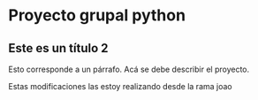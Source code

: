 # Proyecto grupal python
## Este es un título 2

Esto corresponde a un párrafo. Acá se debe describir el proyecto. 

Estas modificaciones las estoy realizando desde la rama joao